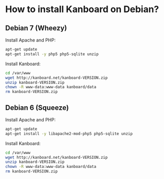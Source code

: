 How to install Kanboard on Debian?
==================================

Debian 7 (Wheezy)
-----------------

Install Apache and PHP:

```bash
apt-get update
apt-get install -y php5 php5-sqlite unzip
```

Install Kanboard:

```bash
cd /var/www
wget http://kanboard.net/kanboard-VERSION.zip
unzip kanboard-VERSION.zip
chown -R www-data:www-data kanboard/data
rm kanboard-VERSION.zip
```

Debian 6 (Squeeze)
------------------

Install Apache and PHP:

```bash
apt-get update
apt-get install -y libapache2-mod-php5 php5-sqlite unzip
```

Install Kanboard:

```bash
cd /var/www
wget http://kanboard.net/kanboard-VERSION.zip
unzip kanboard-VERSION.zip
chown -R www-data:www-data kanboard/data
rm kanboard-VERSION.zip
```